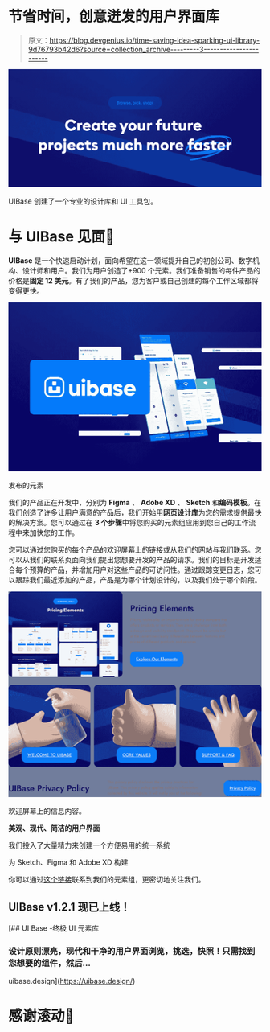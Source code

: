 # 节省时间，创意迸发的用户界面库

> 原文：<https://blog.devgenius.io/time-saving-idea-sparking-ui-library-9d76793b42d6?source=collection_archive---------3----------------------->

![](img/6a403056b2b6d91dbf506cc080dd6ca9.png)

UIBase 创建了一个专业的设计库和 UI 工具包。

# **与 UIBase 见面👋**

**UIBase** 是一个快速启动计划，面向希望在这一领域提升自己的初创公司、数字机构、设计师和用户。我们为用户创造了+900 个元素。我们准备销售的每件产品的价格是**固定 12 美元**。有了我们的产品，您为客户或自己创建的每个工作区域都将变得更快。

![](img/0e1438db66554fecbeb7978a09c1b302.png)

发布的元素

我们的产品正在开发中，分别为 **Figma** 、 **Adobe XD** 、 **Sketch** 和**编码模板**。在我们创造了许多让用户满意的产品后，我们开始用**网页设计库**为您的需求提供最快的解决方案。您可以通过在 **3 个步骤**中将您购买的元素组应用到您自己的工作流程中来加快您的工作。

您可以通过您购买的每个产品的欢迎屏幕上的链接或从我们的网站与我们联系。您可以从我们的联系页面向我们提出您想要开发的产品的请求。我们的目标是开发适合每个预算的产品，并增加用户对这些产品的可访问性。通过跟踪变更日志，您可以跟踪我们最近添加的产品，产品是为哪个计划设计的，以及我们处于哪个阶段。

![](img/365006e958f89d565e23f737a628a640.png)

欢迎屏幕上的信息内容。

**美观、现代、简洁的用户界面**

我们投入了大量精力来创建一个方便易用的统一系统

为 Sketch、Figma 和 Adobe XD 构建

你可以通过[这个链接](https://uibase.design/elements/)联系到我们的元素组，更密切地关注我们。

## UIBase v1.2.1 现已上线！

[](https://uibase.design/) [## UI Base -终极 UI 元素库

### 设计原则漂亮，现代和干净的用户界面浏览，挑选，快照！只需找到您想要的组件，然后…

uibase.design](https://uibase.design/) 

# 感谢滚动🤗